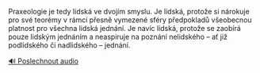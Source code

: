 
Praxeologie je tedy lidská ve dvojím smyslu. Je lidská, protože si nárokuje pro své teorémy v rámci přesně vymezené sféry předpokladů všeobecnou platnost pro všechna lidská jednání. Je navíc lidská, protože se zaobírá pouze lidským jednáním a neaspiruje na poznání nelidského – ať již podlidského či nadlidského – jednání.

[🔊 Poslechnout audio](/data/7-paragraphs/audio/chapter_13/para_012-Praxeologie-je-tedy-lidsk-ve-dvojm-smyslu-Je-li.mp3)
